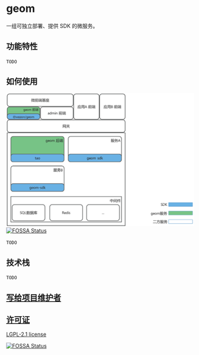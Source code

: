 # geom

一组可独立部署、提供 SDK 的微服务。

## 功能特性

`TODO`

## 如何使用

![部署架构](doc/assets/部署架构.png)
[![FOSSA Status](https://app.fossa.com/api/projects/git%2Bgithub.com%2Fxezzon%2Fgeom-server.svg?type=shield)](https://app.fossa.com/projects/git%2Bgithub.com%2Fxezzon%2Fgeom-server?ref=badge_shield)

`TODO`

## 技术栈

`TODO`

## [写给项目维护者](./CONTRIBUTING.md)

## [许可证](./LICENSE)

[LGPL-2.1 license](https://www.gnu.org/licenses/lgpl-3.0.html)


[![FOSSA Status](https://app.fossa.com/api/projects/git%2Bgithub.com%2Fxezzon%2Fgeom-server.svg?type=large)](https://app.fossa.com/projects/git%2Bgithub.com%2Fxezzon%2Fgeom-server?ref=badge_large)